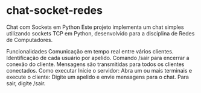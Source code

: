 # chat-socket-redes

Chat com Sockets em Python
Este projeto implementa um chat simples utilizando sockets TCP em Python, desenvolvido para a disciplina de Redes de Computadores.

Funcionalidades
Comunicação em tempo real entre vários clientes.
Identificação de cada usuário por apelido.
Comando /sair para encerrar a conexão do cliente.
Mensagens são transmitidas para todos os clientes conectados.
Como executar
Inicie o servidor:
Abra um ou mais terminais e execute o cliente:
Digite um apelido e envie mensagens para o chat.
Para sair, digite /sair.
